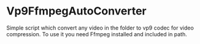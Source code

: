 # Vp9FfmpegAutoConverter
Simple script which convert any video in the folder to vp9 codec for video compression.
To use it you need Ffmpeg installed and included in path.
